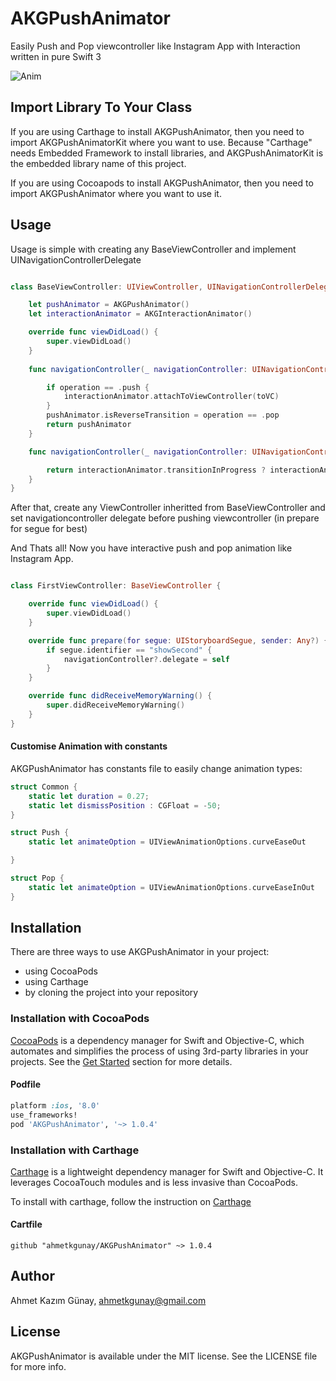 # AKGPushAnimator
Easily Push and Pop viewcontroller like Instagram App with Interaction written in pure Swift 3

![Anim](https://github.com/ahmetkgunay/AKGPushAnimator/blob/master/AKGPushAnimator.gif)

## Import Library To Your Class

If you are using Carthage to install AKGPushAnimator, then you need to import AKGPushAnimatorKit where you want to use.
Because "Carthage" needs Embedded Framework to install libraries, and AKGPushAnimatorKit is the embedded library name of this project.

If you are using Cocoapods to install AKGPushAnimator, then you need to import AKGPushAnimator where you want to use it.

## Usage

Usage is simple with creating any BaseViewController and implement UINavigationControllerDelegate 


```swift

class BaseViewController: UIViewController, UINavigationControllerDelegate {

    let pushAnimator = AKGPushAnimator()
    let interactionAnimator = AKGInteractionAnimator()

    override func viewDidLoad() {
        super.viewDidLoad()
    }
    
    func navigationController(_ navigationController: UINavigationController, animationControllerFor operation: UINavigationControllerOperation, from fromVC: UIViewController, to toVC: UIViewController) -> UIViewControllerAnimatedTransitioning? {

        if operation == .push {
            interactionAnimator.attachToViewController(toVC)
        }
        pushAnimator.isReverseTransition = operation == .pop
        return pushAnimator
    }

    func navigationController(_ navigationController: UINavigationController, interactionControllerFor animationController: UIViewControllerAnimatedTransitioning) -> UIViewControllerInteractiveTransitioning? {

        return interactionAnimator.transitionInProgress ? interactionAnimator : nil
    }
}
```

After that, create any ViewController inheritted from BaseViewController and set navigationcontroller delegate before pushing viewcontroller (in prepare for segue for best)

And Thats all! Now you have interactive push and pop animation like Instagram App.

```swift

class FirstViewController: BaseViewController {

    override func viewDidLoad() {
        super.viewDidLoad()
    }

    override func prepare(for segue: UIStoryboardSegue, sender: Any?) {
        if segue.identifier == "showSecond" {
            navigationController?.delegate = self
        }
    }

    override func didReceiveMemoryWarning() {
        super.didReceiveMemoryWarning()
    }
}
```
#### Customise Animation with constants

AKGPushAnimator has constants file to easily change animation types:

```swift
struct Common {
    static let duration = 0.27;
    static let dismissPosition : CGFloat = -50;
}

struct Push {
    static let animateOption = UIViewAnimationOptions.curveEaseOut

}

struct Pop {
    static let animateOption = UIViewAnimationOptions.curveEaseInOut
}

```
## Installation

There are three ways to use AKGPushAnimator in your project:
- using CocoaPods
- using Carthage
- by cloning the project into your repository

### Installation with CocoaPods

[CocoaPods](http://cocoapods.org/) is a dependency manager for Swift and Objective-C, which automates and simplifies the process of using 3rd-party libraries in your projects. See the [Get Started](http://cocoapods.org/#get_started) section for more details.

#### Podfile
```ruby
platform :ios, '8.0'
use_frameworks!
pod 'AKGPushAnimator', '~> 1.0.4'
```

### Installation with Carthage

[Carthage](https://github.com/Carthage/Carthage) is a lightweight dependency manager for Swift and Objective-C. It leverages CocoaTouch modules and is less invasive than CocoaPods.

To install with carthage, follow the instruction on [Carthage](https://github.com/Carthage/Carthage)

#### Cartfile
```
github "ahmetkgunay/AKGPushAnimator" ~> 1.0.4
```

## Author

Ahmet Kazım Günay, ahmetkgunay@gmail.com

## License

AKGPushAnimator is available under the MIT license. See the LICENSE file for more info.

